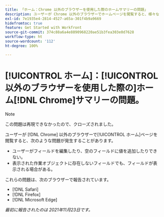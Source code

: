 ```yaml
---
title: 「ホーム：Chrome 以外のブラウザーを使用した際のホームサマリーの問題」
description: ユーザーが Chrome 以外のブラウザーでホームページを閲覧すると、様々な問題が発生する可能性があります。
exl-id: 7e1935e4-2814-4527-a65a-301f4b9a9669
hidefromtoc: true
feature: Get Started with Workfront
source-git-commit: 374c88a6a4e8890968220ae51b3fea303e0d7628
workflow-type: ht
source-wordcount: '112'
ht-degree: 100%

---
```


# [!UICONTROL ホーム]：[!UICONTROL  以外のブラウザーを使用した際の]ホーム[!DNL Chrome]サマリーの問題。

>[!NOTE]
>
>この問題は再現できなかったので、クローズされました。


ユーザーが [!DNL Chrome] 以外のブラウザーで[!UICONTROL ホーム]ページを閲覧すると、次のような問題が発生することがあります。

* ユーザーがフィールドを編集したり、空のフィールドに値を追加したりできない。
* 表示された作業オブジェクトに存在しないフィールドでも、フィールドが表示される場合がある。

これらの問題は、次のブラウザーで報告されています。

* [!DNL Safari]
* [!DNL Firefox]
* [!DNL Microsoft Edge]

_最初に報告されたのは 2021年11月23日です。_
